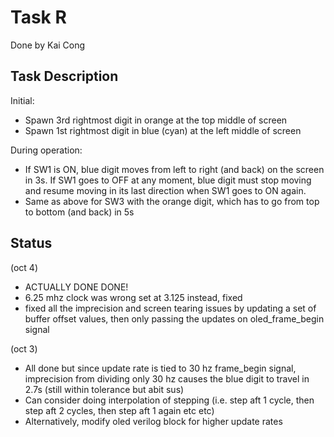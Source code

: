 # Task R

Done by Kai Cong

## Task Description

Initial:
- Spawn 3rd rightmost digit in orange at the top middle of screen
- Spawn 1st rightmost digit in blue (cyan) at the left middle of screen

During operation:
- If SW1 is ON, blue digit moves from left to right (and back) on the screen in 3s. If SW1 goes to OFF at any moment, blue digit must stop moving and resume moving in its last direction when SW1 goes to ON again.
- Same as above for SW3 with the orange digit, which has to go from top to bottom (and back) in 5s

## Status

(oct 4)
- ACTUALLY DONE DONE!
- 6.25 mhz clock was wrong set at 3.125 instead, fixed
- fixed all the imprecision and screen tearing issues by updating a set of buffer offset values, then only passing the updates on oled_frame_begin signal

(oct 3)
- All done but since update rate is tied to 30 hz frame_begin signal, imprecision from dividing only 30 hz causes the blue digit to travel in 2.7s (still within tolerance but abit sus)
- Can consider doing interpolation of stepping (i.e. step aft 1 cycle, then step aft 2 cycles, then step aft 1 again etc etc)
- Alternatively, modify oled verilog block for higher update rates